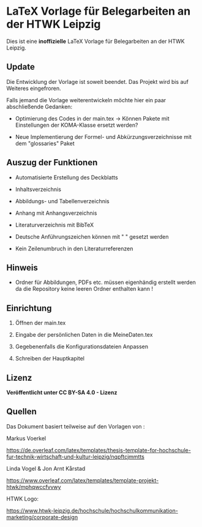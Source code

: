 # LaTeX Vorlage für Belegarbeiten an der HTWK Leipzig

Dies ist eine **inoffizielle** LaTeX Vorlage für Belegarbeiten an der HTWK Leipzig.

## Update 

Die Entwicklung der Vorlage ist soweit beendet. Das Projekt wird bis auf Weiteres eingefroren.

Falls jemand die Vorlage weiterentwickeln möchte hier ein paar abschließende Gedanken:

- Optimierung des Codes in der main.tex -> Können Pakete mit Einstellungen der KOMA-Klasse ersetzt werden?

- Neue Implementierung der Formel- und Abkürzungsverzeichnisse mit dem "glossaries" Paket

## Auszug der Funktionen

- Automatisierte Erstellung des Deckblatts

- Inhaltsverzeichnis

- Abbildungs- und Tabellenverzeichnis

- Anhang mit Anhangsverzeichnis

- Literaturverzeichnis mit BibTeX

- Deutsche Anführungszeichen können mit " " gesetzt werden

- Kein Zeilenumbruch in den Literaturreferenzen

## Hinweis
  
- Ordner für Abbildungen, PDFs etc. müssen eigenhändig erstellt werden da die Repository keine leeren Ordner enthalten kann !

## Einrichtung

1. Öffnen der main.tex

2. Eingabe der persönlichen Daten in die MeineDaten.tex

3. Gegebenenfalls die Konfigurationsdateien Anpassen

4. Schreiben der Hauptkapitel

## Lizenz

**Veröffentlicht unter CC BY-SA 4.0 - Lizenz** 

## Quellen

Das Dokument basiert teilweise auf den Vorlagen von :

Markus Voerkel

https://de.overleaf.com/latex/templates/thesis-template-for-hochschule-fur-technik-wirtschaft-und-kultur-leipzig/nqpftcjmmtts

Linda Vogel & Jon Arnt Kårstad

https://www.overleaf.com/latex/templates/template-projekt-htwk/mphqwccfvvwy

HTWK Logo:

https://www.htwk-leipzig.de/hochschule/hochschulkommunikation-marketing/corporate-design
